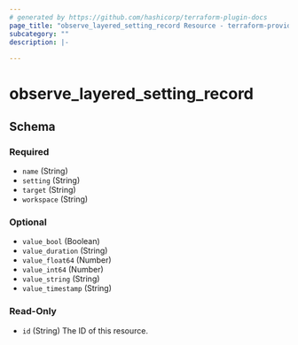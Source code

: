 ```yaml
---
# generated by https://github.com/hashicorp/terraform-plugin-docs
page_title: "observe_layered_setting_record Resource - terraform-provider-observe"
subcategory: ""
description: |-
  
---
```

# observe_layered_setting_record



<!-- schema generated by tfplugindocs -->
## Schema

### Required

- `name` (String)
- `setting` (String)
- `target` (String)
- `workspace` (String)

### Optional

- `value_bool` (Boolean)
- `value_duration` (String)
- `value_float64` (Number)
- `value_int64` (Number)
- `value_string` (String)
- `value_timestamp` (String)

### Read-Only

- `id` (String) The ID of this resource.

